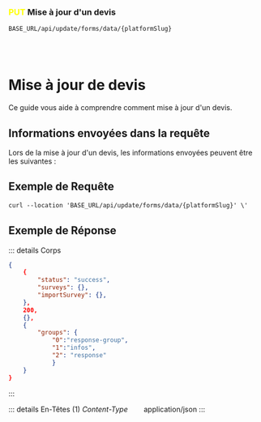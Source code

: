 ### <span style="color:yellow">PUT</span> Mise à jour d'un devis

````
BASE_URL/api/update/forms/data/{platformSlug}
````

<br/> <br/> 

# Mise à jour de devis
Ce guide vous aide à comprendre comment mise à jour d'un devis.


## Informations envoyées dans la requête

Lors de la mise à jour d'un devis, les informations envoyées peuvent être les suivantes :


## Exemple de Requête

```txt
curl --location 'BASE_URL/api/update/forms/data/{platformSlug}' \'

```


## Exemple de Réponse

::: details Corps  

```json
{
    {
        "status": "success",
        "surveys": {},
        "importSurvey": {},
    },
    200,
    {},
    {
        "groups": {
            "0":"response-group", 
            "1":"infos",
            "2": "response"
            }
    }
}
```
:::


::: details En-Têtes (1)
 *Content-Type*    &nbsp;&nbsp;&nbsp;&nbsp;&nbsp;&nbsp;     application/json
:::
